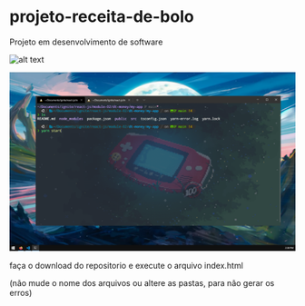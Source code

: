 # projeto-receita-de-bolo
Projeto em desenvolvimento de software


![alt text](https://github.com/kevingullyt9/projeto-receita-de-bolo/tree/main/screenshots/00.PNG)

![alt text](https://github.com/kevgllt/dt-money/blob/main/screenshots/2.PNG)




faça o download do repositorio e execute o arquivo index.html




(não mude o nome dos arquivos ou altere as pastas, para não gerar os erros)
